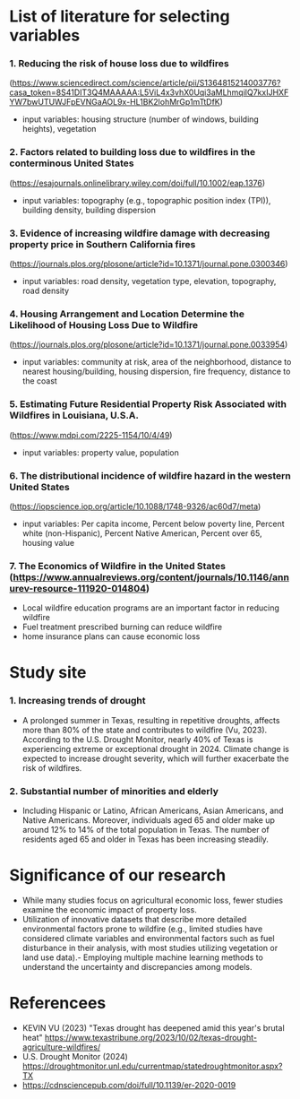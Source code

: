 # List of literature for selecting variables
### 1. Reducing the risk of house loss due to wildfires
(https://www.sciencedirect.com/science/article/pii/S1364815214003776?casa_token=8S41DIT3Q4MAAAAA:L5ViL4x3vhX0Uqi3aMLhmqilQ7kxIJHXFYW7bwUTUWJFpEVNGaAOL9x-HL1BK2lohMrGp1mTtDfK)
  * input variables: housing structure (number of windows, building heights), vegetation

### 2. Factors related to building loss due to wildfires in the conterminous United States
(https://esajournals.onlinelibrary.wiley.com/doi/full/10.1002/eap.1376)
   * input variables: topography (e.g., topographic position index (TPI)), building density, building dispersion

### 3. Evidence of increasing wildfire damage with decreasing property price in Southern California fires 
(https://journals.plos.org/plosone/article?id=10.1371/journal.pone.0300346)
   * input variables: road density, vegetation type, elevation, topography, road density

### 4. Housing Arrangement and Location Determine the Likelihood of Housing Loss Due to Wildfire 
(https://journals.plos.org/plosone/article?id=10.1371/journal.pone.0033954)
   * input variables: community at risk, area of the neighborhood, distance to nearest housing/building, housing dispersion, fire frequency, distance to the coast

### 5. Estimating Future Residential Property Risk Associated with Wildfires in Louisiana, U.S.A.
(https://www.mdpi.com/2225-1154/10/4/49)
  * input variables: property value, population

### 6. The distributional incidence of wildfire hazard in the western United States
(https://iopscience.iop.org/article/10.1088/1748-9326/ac60d7/meta)
  * input variables: Per capita income, Percent below poverty line, Percent white (non-Hispanic), Percent Native American, Percent over 65, housing value

### 7. The Economics of Wildfire in the United States (https://www.annualreviews.org/content/journals/10.1146/annurev-resource-111920-014804)
  * Local wildfire education programs are an important factor in reducing wildfire
  * Fuel treatment prescribed burning can reduce wildfire
  * home insurance plans can cause economic loss

# Study site
 ### 1. Increasing trends of drought
 - A prolonged summer in Texas, resulting in repetitive droughts, affects more than 80% of the state and contributes to wildfire (Vu, 2023). According to the U.S. Drought Monitor, nearly 40% of Texas is experiencing extreme or exceptional drought in 2024. Climate change is expected to increase drought severity, which will further exacerbate the risk of wildfires.

 ### 2. Substantial number of minorities and elderly
 - Including Hispanic or Latino, African Americans, Asian Americans, and Native Americans. Moreover, individuals aged 65 and older make up around 12% to 14% of the total population in Texas. The number of residents aged 65 and older in Texas has been increasing steadily.

# Significance of our research
- While many studies focus on agricultural economic loss, fewer studies examine the economic impact of property loss.
- Utilization of innovative datasets that describe more detailed environmental factors prone to wildfire (e.g., limited studies have considered climate variables and environmental factors such as fuel disturbance in their analysis, with most studies utilizing vegetation or land use data).- Employing multiple machine learning methods to understand the uncertainty and discrepancies among models.

 # Referencees 
 * KEVIN VU (2023) "Texas drought has deepened amid this year's brutal heat" https://www.texastribune.org/2023/10/02/texas-drought-agriculture-wildfires/
 * U.S. Drought Monitor (2024) https://droughtmonitor.unl.edu/currentmap/statedroughtmonitor.aspx?TX
 * https://cdnsciencepub.com/doi/full/10.1139/er-2020-0019

